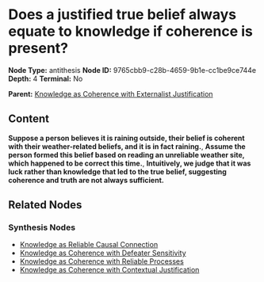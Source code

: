 # Does a justified true belief always equate to knowledge if coherence is present?

**Node Type:** antithesis
**Node ID:** 9765cbb9-c28b-4659-9b1e-cc1be9ce744e
**Depth:** 4
**Terminal:** No

**Parent:** [Knowledge as Coherence with Externalist Justification](knowledge-as-coherence-with-externalist-justification-synthesis-18c24be6-4426-4d07-bad6-0d7d29e988f1.md)

## Content

**Suppose a person believes it is raining outside, their belief is coherent with their weather-related beliefs, and it is in fact raining.**, **Assume the person formed this belief based on reading an unreliable weather site, which happened to be correct this time.**, **Intuitively, we judge that it was luck rather than knowledge that led to the true belief, suggesting coherence and truth are not always sufficient.**

## Related Nodes

### Synthesis Nodes

- [Knowledge as Reliable Causal Connection](knowledge-as-reliable-causal-connection-synthesis-4f6770a2-6c85-4fe4-8dc0-790bc86df776.md)
- [Knowledge as Coherence with Defeater Sensitivity](knowledge-as-coherence-with-defeater-sensitivity-synthesis-c24542ad-4797-4016-a9c4-b8d69a66a07e.md)
- [Knowledge as Coherence with Reliable Processes](knowledge-as-coherence-with-reliable-processes-synthesis-7022328e-9fc7-481e-8d4d-b24088f22a7a.md)
- [Knowledge as Coherence with Contextual Justification](knowledge-as-coherence-with-contextual-justification-synthesis-60d34a5e-7180-4f2d-b995-bfac5fff11fa.md)
